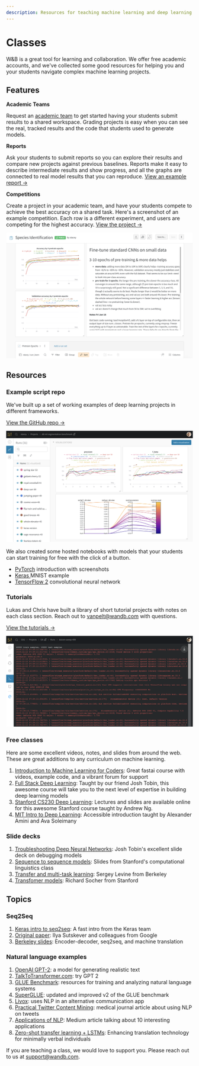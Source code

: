 ```yaml
---
description: Resources for teaching machine learning and deep learning
---
```


# Classes

W\&B is a great tool for learning and collaboration. We offer free academic accounts, and we've collected some good resources for helping you and your students navigate complex machine learning projects.

## Features

**Academic Teams**

Request an [academic team](https://www.wandb.com/academic) to get started having your students submit results to a shared workspace. Grading projects is easy when you can see the real, tracked results and the code that students used to generate models.

**Reports**

Ask your students to submit reports so you can explore their results and compare new projects against previous baselines. Reports make it easy to describe intermediate results and show progress, and all the graphs are connected to real model results that you can reproduce. [View an example report →](https://app.wandb.ai/stacey/keras\_finetune/reports/Curriculum-Learning-in-Nature--Vmlldzo1MjcxNw)

**Competitions**

Create a project in your academic team, and have your students compete to achieve the best accuracy on a shared task. Here's a screenshot of an example competition. Each row is a different experiment, and users are competing for the highest accuracy. [View the project →](https://app.wandb.ai/wandb/feb8-emotion)

![](<../../.gitbook/assets/image (57) (4) (5) (3) (1) (3) (1) (1) (1) (1) (1) (1) (1) (5) (1) (1) (1) (1) (1) (1) (1) (3) (8).png>)

## Resources

### Example script repo

We've built up a set of working examples of deep learning projects in different frameworks.

[View the GitHub repo →](https://github.com/wandb/examples)

![](<../../.gitbook/assets/image (48) (2) (3) (4) (2) (1) (3) (1) (1) (1) (1) (1) (1) (1) (5) (1) (1) (1) (1) (1) (1) (1) (3) (6).png>)

We also created some hosted notebooks with models that your students can start training for free with the click of a button.

* [PyTorch](http://bit.ly/wandb-pytorch-intro) introduction with screenshots
* [Keras ](http://bit.ly/wandb-keras-colab)MNIST example
* [TensorFlow 2](http://bit.ly/wandb-tf-colab) convolutional neural network

### **Tutorials**

Lukas and Chris have built a library of short tutorial projects with notes on each class section. Reach out to vanpelt@wandb.com with questions.

[View the tutorials →](https://www.wandb.com/tutorials)

![](<../../.gitbook/assets/image (76) (3) (4) (6) (3) (1) (1) (2) (1) (1) (1) (1) (1) (1) (1) (4) (1) (1) (1) (1) (1) (1) (1) (2) (9).png>)

### Free classes

Here are some excellent videos, notes, and slides from around the web. These are great additions to any curriculum on machine learning.

1. [Introduction to Machine Learning for Coders](http://course18.fast.ai/ml): Great fastai course with videos, example code, and a vibrant forum for support
2. [Full Stack Deep Learning](https://fullstackdeeplearning.com/march2019): Taught by our friend Josh Tobin, this awesome course will take you to the next level of expertise in building deep learning models
3. [Stanford CS230 Deep Learning](https://cs230.stanford.edu): Lectures and slides are available online for this awesome Stanford course taught by Andrew Ng.
4. [MIT Intro to Deep Learning](http://introtodeeplearning.com): Accessible introduction taught by Alexander Amini and Ava Soleimany

### Slide decks

1. [Troubleshooting Deep Neural Networks](http://josh-tobin.com/troubleshooting-deep-neural-networks.html): Josh Tobin's excellent slide deck on debugging models
2. [Sequence to sequence models](https://nlp.stanford.edu/\~johnhew/public/14-seq2seq.pdf): Slides from Stanford's computational linguistics class
3. [Transfer and multi-task learning](http://rail.eecs.berkeley.edu/deeprlcourse-fa17/f17docs/lecture\_15\_multi\_task\_learning.pdf): Sergey Levine from Berkeley
4. [Transfomer models](https://web.stanford.edu/class/archive/cs/cs224n/cs224n.1184/lectures/lecture12.pdf): Richard Socher from Stanford

## Topics

### Seq2Seq

1. [Keras intro to seq2seq](https://blog.keras.io/a-ten-minute-introduction-to-sequence-to-sequence-learning-in-keras.html): A fast intro from the Keras team
2. [Original paper](https://papers.nips.cc/paper/5346-sequence-to-sequence-learning-with-neural-networks.pdf): Ilya Sutskever and colleagues from Google
3. [Berkeley slides](https://courses.d2l.ai/berkeley-stat-157/units/seq2seq.html): Encoder-decoder, seq2seq, and machine translation

### Natural language examples

1. [OpenAI GPT-2](https://openai.com/blog/better-language-models/): a model for generating realistic text
2. [TalkToTransformer.com](https://talktotransformer.com): try GPT 2
3. [GLUE Benchmark](https://gluebenchmark.com): resources for training and analyzing natural language systems
4. [SuperGLUE](https://super.gluebenchmark.com): updated and improved v2 of the GLUE benchmark
5. [Livox](http://impact-transfer.org/zero/livox/): uses NLP in an alternative communication app
6. [Practical Twitter Content Mining](https://www.ncbi.nlm.nih.gov/pmc/articles/PMC3694275/): medical journal article about using NLP on tweets
7. [Applications of NLP](https://medium.com/@datamonsters/artificial-neural-networks-in-natural-language-processing-bcf62aa9151a): Medium article talking about 10 interesting applications
8. [Zero-shot transfer learning + LSTMs](https://www.media.mit.edu/publications/zero-shot-transfer-learning-to-enhance-communication-for-minimally-verbal-individuals-with-autism-using-naturalistic-data/): Enhancing translation technology for minimally verbal individuals

If you are teaching a class, we would love to support you. Please reach out to us at support@wandb.com.
